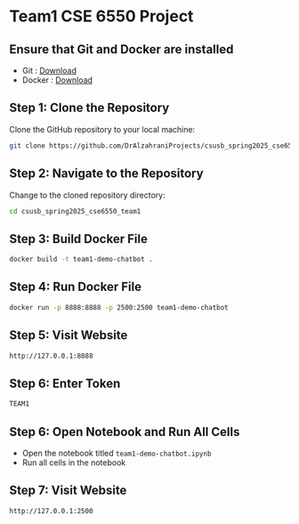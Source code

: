 # Team1 CSE 6550 Project

## Ensure that Git and Docker are installed
- Git : [Download](https://git-scm.com/downloads)
- Docker : [Download](https://www.docker.com/products/docker-desktop/)

## Step 1: Clone the Repository
Clone the GitHub repository to your local machine:  
```bash
git clone https://github.com/DrAlzahraniProjects/csusb_spring2025_cse6550_team1
```

## Step 2: Navigate to the Repository
Change to the cloned repository directory:  
```bash
cd csusb_spring2025_cse6550_team1
```

## Step 3: Build Docker File
```bash
docker build -t team1-demo-chatbot .
```

## Step 4: Run Docker File
```bash
docker run -p 8888:8888 -p 2500:2500 team1-demo-chatbot
```

## Step 5: Visit Website
```bash
http://127.0.0.1:8888
```
## Step 6: Enter Token
```bash
TEAM1
```

## Step 6: Open Notebook and Run All Cells
 - Open the notebook titled `team1-demo-chatbot.ipynb`
 - Run all cells in the notebook


## Step 7: Visit Website
```bash
http://127.0.0.1:2500
```